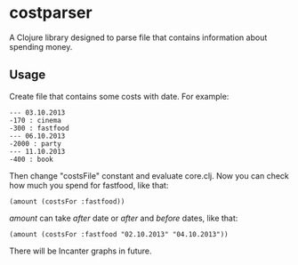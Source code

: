 # costparser

A Clojure library designed to parse file that contains information about spending money.

## Usage

Create file that contains some costs with date. For example:

	--- 03.10.2013
	-170 : cinema
	-300 : fastfood
	--- 06.10.2013
	-2000 : party
	--- 11.10.2013
	-400 : book

Then change "costsFile" constant and evaluate core.clj.
Now you can check how much you spend for fastfood, like that:

	(amount (costsFor :fastfood))

_amount_ can take _after_ date or _after_ and _before_ dates, like that:


	(amount (costsFor :fastfood "02.10.2013" "04.10.2013"))

There will be Incanter graphs in future.
